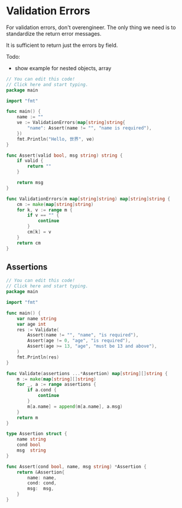 # Validation Errors

For validation errors, don't overengineer. The only thing we need is to standardize the return error messages.

It is sufficient to return just the errors by field.


Todo:
- show example for nested objects, array

```go
// You can edit this code!
// Click here and start typing.
package main

import "fmt"

func main() {
	name := ""
	ve := ValidationErrors(map[string]string{
		"name": Assert(name != "", "name is required"),
	})
	fmt.Println("Hello, 世界", ve)
}

func Assert(valid bool, msg string) string {
	if valid {
		return ""
	}

	return msg
}

func ValidationErrors(m map[string]string) map[string]string {
	cm := make(map[string]string)
	for k, v := range m {
		if v == "" {
			continue
		}
		cm[k] = v
	}
	return cm
}
```

## Assertions

```go
// You can edit this code!
// Click here and start typing.
package main

import "fmt"

func main() {
	var name string
	var age int
	res := Validate(
		Assert(name != "", "name", "is required"),
		Assert(age != 0, "age", "is required"),
		Assert(age >= 13, "age", "must be 13 and above"),
	)
	fmt.Println(res)
}

func Validate(assertions ...*Assertion) map[string][]string {
	m := make(map[string][]string)
	for _, a := range assertions {
		if a.cond {
			continue
		}
		m[a.name] = append(m[a.name], a.msg)
	}
	return m
}

type Assertion struct {
	name string
	cond bool
	msg  string
}

func Assert(cond bool, name, msg string) *Assertion {
	return &Assertion{
		name: name,
		cond: cond,
		msg:  msg,
	}
}
```
